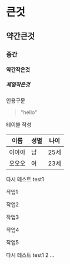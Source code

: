 # 큰것
## 약간큰것
### 중간
#### 약간작은것
##### 제일작은것


인용구문
>"hello"

테이블 작성

이름|성별|나이
---|---|---|
이아아|남|25세
오오오|여|23세





다시 테스트 test1

작업1

작업2

작업3

작업4

작업5

다시 테스트 test1   2 ...



